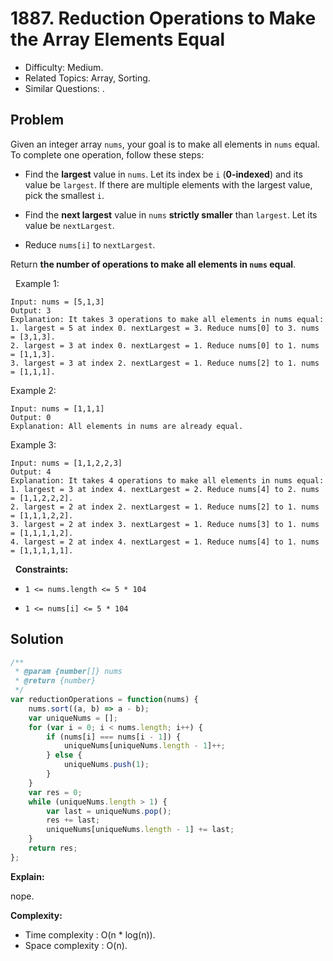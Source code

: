 # 1887. Reduction Operations to Make the Array Elements Equal

- Difficulty: Medium.
- Related Topics: Array, Sorting.
- Similar Questions: .

## Problem

Given an integer array `nums`, your goal is to make all elements in `nums` equal. To complete one operation, follow these steps:


	
- Find the **largest** value in `nums`. Let its index be `i` (**0-indexed**) and its value be `largest`. If there are multiple elements with the largest value, pick the smallest `i`.
	
- Find the **next largest** value in `nums` **strictly smaller** than `largest`. Let its value be `nextLargest`.
	
- Reduce `nums[i]` to `nextLargest`.


Return **the number of operations to make all elements in **`nums`** equal**.

 
Example 1:

```
Input: nums = [5,1,3]
Output: 3
Explanation: It takes 3 operations to make all elements in nums equal:
1. largest = 5 at index 0. nextLargest = 3. Reduce nums[0] to 3. nums = [3,1,3].
2. largest = 3 at index 0. nextLargest = 1. Reduce nums[0] to 1. nums = [1,1,3].
3. largest = 3 at index 2. nextLargest = 1. Reduce nums[2] to 1. nums = [1,1,1].
```

Example 2:

```
Input: nums = [1,1,1]
Output: 0
Explanation: All elements in nums are already equal.
```

Example 3:

```
Input: nums = [1,1,2,2,3]
Output: 4
Explanation: It takes 4 operations to make all elements in nums equal:
1. largest = 3 at index 4. nextLargest = 2. Reduce nums[4] to 2. nums = [1,1,2,2,2].
2. largest = 2 at index 2. nextLargest = 1. Reduce nums[2] to 1. nums = [1,1,1,2,2].
3. largest = 2 at index 3. nextLargest = 1. Reduce nums[3] to 1. nums = [1,1,1,1,2].
4. largest = 2 at index 4. nextLargest = 1. Reduce nums[4] to 1. nums = [1,1,1,1,1].
```

 
**Constraints:**


	
- `1 <= nums.length <= 5 * 104`
	
- `1 <= nums[i] <= 5 * 104`



## Solution

```javascript
/**
 * @param {number[]} nums
 * @return {number}
 */
var reductionOperations = function(nums) {
    nums.sort((a, b) => a - b);
    var uniqueNums = [];
    for (var i = 0; i < nums.length; i++) {
        if (nums[i] === nums[i - 1]) {
            uniqueNums[uniqueNums.length - 1]++;
        } else {
            uniqueNums.push(1);
        }
    }
    var res = 0;
    while (uniqueNums.length > 1) {
        var last = uniqueNums.pop();
        res += last;
        uniqueNums[uniqueNums.length - 1] += last;
    }
    return res;
};
```

**Explain:**

nope.

**Complexity:**

* Time complexity : O(n * log(n)).
* Space complexity : O(n).
